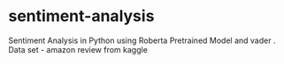 # sentiment-analysis
Sentiment Analysis in Python using Roberta Pretrained Model and vader . Data set - amazon review from kaggle 

